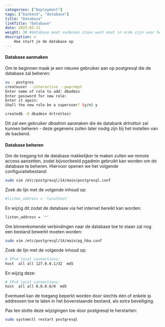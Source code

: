 ```yaml
---
categories: ["Deployment"]
tags: ["backend", "database"]
title: "Database"
linkTitle: "Database"
date: 2023-03-11
weight: 30 #database moet vanboven staan want moet in orde zijn voor het opstarten van de backend
description: >
    Hoe start je de database op
---
```


#### Database aanmaken
Om te beginnen maak je een nieuwe gebruiker aan op postgresql die de database zal beheren:
```bash
su - postgres
createuser --interactive --pwprompt
Enter name of role to add: dbadmin
Enter password for new role:
Enter it again:
Shall the new role be a superuser? (y/n) y

createdb -0 dbadmin drtrottoir
```
Dit zal een gebruiker *dbadmin* aanmaken die de databank *drtrottoir* zal kunnen beheren - deze gegevens zullen later nodig zijn bij het instellen van de backend.

#### Database beheren
Om de toegang tot de database makkelijker te maken zullen we remote access aanzetten, zodat bijvoorbeeld pgadmin gebruikt kan worden om de database te beheren.
Hiervoor openen we het volgende configuratiebestand:
```bash
sudo vim /etc/postgresql/14/main/postgresql.conf
```
Zoek de lijn met de volgende inhoud op:
```bash
#listen_address = 'localhost'
```
En wijzig dit zodat de database via het internet bereikt kan worden:
```bash
listen_address = '*'
```

Om binnenkomende verbindingen naar de database toe te staan zal nog een bestand bewerkt moeten worden:
```bash
sudo vim /etc/postgresql/14/main/pg_hba.conf
```
Zoek de lijn met de volgende inhoud op:
```bash
# IPv4 local connections:
host  all all 127.0.0.1/32  md5
```
En wijzig deze:
```bash
# IPv4 local connections:
host  all all 0.0.0.0/0  md5
```
Eventueel kan de toegang beperkt worden door slechts één of enkele ip addressen toe te laten in het bovenstaande bestand, als extra beveiliging.

Pas ten slotte deze wijzigingen toe door postgresql te herstarten:
```bash
sudo systemctl restart postgresql
```